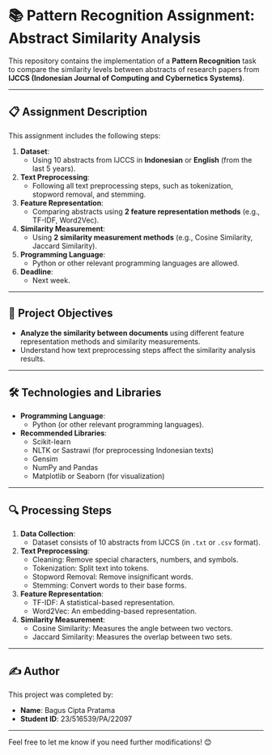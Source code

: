 # 📚 **Pattern Recognition Assignment: Abstract Similarity Analysis**

This repository contains the implementation of a **Pattern Recognition** task to compare the similarity levels between abstracts of research papers from **IJCCS (Indonesian Journal of Computing and Cybernetics Systems)**.

---

## 📋 **Assignment Description**
This assignment includes the following steps:
1. **Dataset**:
   - Using 10 abstracts from IJCCS in **Indonesian** or **English** (from the last 5 years).
2. **Text Preprocessing**:
   - Following all text preprocessing steps, such as tokenization, stopword removal, and stemming.
3. **Feature Representation**:
   - Comparing abstracts using **2 feature representation methods** (e.g., TF-IDF, Word2Vec).
4. **Similarity Measurement**:
   - Using **2 similarity measurement methods** (e.g., Cosine Similarity, Jaccard Similarity).
5. **Programming Language**:
   - Python or other relevant programming languages are allowed.
6. **Deadline**:
   - Next week.

---

## 🚀 **Project Objectives**
- **Analyze the similarity between documents** using different feature representation methods and similarity measurements.
- Understand how text preprocessing steps affect the similarity analysis results.

---

## 🛠️ **Technologies and Libraries**
- **Programming Language**:
  - Python (or other relevant programming languages).
- **Recommended Libraries**:
  - Scikit-learn
  - NLTK or Sastrawi (for preprocessing Indonesian texts)
  - Gensim
  - NumPy and Pandas
  - Matplotlib or Seaborn (for visualization)

---

## 🔍 **Processing Steps**
1. **Data Collection**:
   - Dataset consists of 10 abstracts from IJCCS (in `.txt` or `.csv` format).
2. **Text Preprocessing**:
   - Cleaning: Remove special characters, numbers, and symbols.
   - Tokenization: Split text into tokens.
   - Stopword Removal: Remove insignificant words.
   - Stemming: Convert words to their base forms.
3. **Feature Representation**:
   - TF-IDF: A statistical-based representation.
   - Word2Vec: An embedding-based representation.
4. **Similarity Measurement**:
   - Cosine Similarity: Measures the angle between two vectors.
   - Jaccard Similarity: Measures the overlap between two sets.

---

## ✍️ **Author**
This project was completed by:
- **Name**: Bagus Cipta Pratama  
- **Student ID**: 23/516539/PA/22097  

---

Feel free to let me know if you need further modifications! 😊
